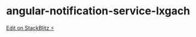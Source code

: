 # angular-notification-service-lxgach

[Edit on StackBlitz ⚡️](https://stackblitz.com/edit/angular-notification-service-lxgach)